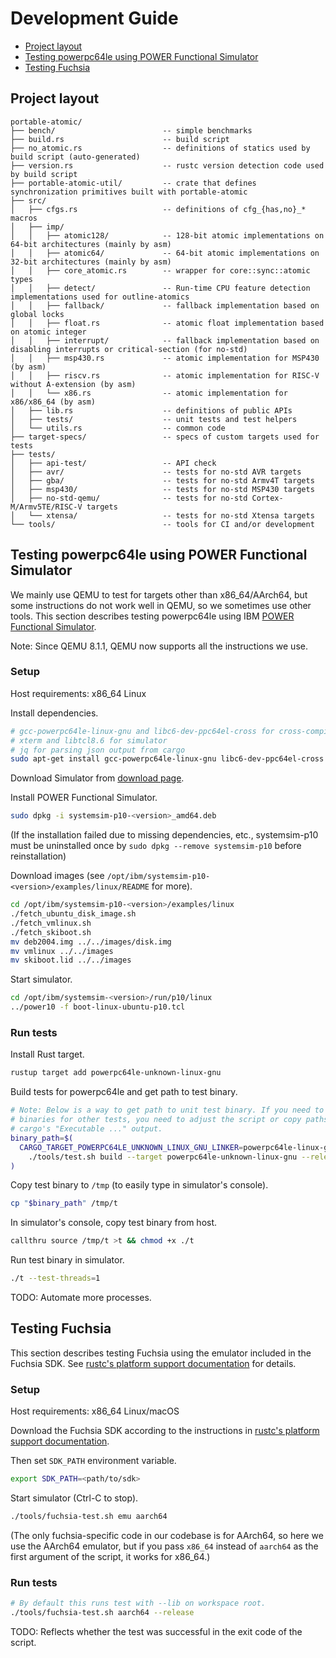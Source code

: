 # Development Guide

- [Project layout](#project-layout)
- [Testing powerpc64le using POWER Functional Simulator](#testing-powerpc64le-using-power-functional-simulator)
- [Testing Fuchsia](#testing-fuchsia)

## Project layout

```text
portable-atomic/
├── bench/                        -- simple benchmarks
├── build.rs                      -- build script
├── no_atomic.rs                  -- definitions of statics used by build script (auto-generated)
├── version.rs                    -- rustc version detection code used by build script
├── portable-atomic-util/         -- crate that defines synchronization primitives built with portable-atomic
├── src/
│   ├── cfgs.rs                   -- definitions of cfg_{has,no}_* macros
│   ├── imp/
│   │   ├── atomic128/            -- 128-bit atomic implementations on 64-bit architectures (mainly by asm)
│   │   ├── atomic64/             -- 64-bit atomic implementations on 32-bit architectures (mainly by asm)
│   │   ├── core_atomic.rs        -- wrapper for core::sync::atomic types
│   │   ├── detect/               -- Run-time CPU feature detection implementations used for outline-atomics
│   │   ├── fallback/             -- fallback implementation based on global locks
│   │   ├── float.rs              -- atomic float implementation based on atomic integer
│   │   ├── interrupt/            -- fallback implementation based on disabling interrupts or critical-section (for no-std)
│   │   ├── msp430.rs             -- atomic implementation for MSP430 (by asm)
│   │   ├── riscv.rs              -- atomic implementation for RISC-V without A-extension (by asm)
│   │   └── x86.rs                -- atomic implementation for x86/x86_64 (by asm)
│   ├── lib.rs                    -- definitions of public APIs
│   ├── tests/                    -- unit tests and test helpers
│   └── utils.rs                  -- common code
├── target-specs/                 -- specs of custom targets used for tests
├── tests/
│   ├── api-test/                 -- API check
│   ├── avr/                      -- tests for no-std AVR targets
│   ├── gba/                      -- tests for no-std Armv4T targets
│   ├── msp430/                   -- tests for no-std MSP430 targets
│   ├── no-std-qemu/              -- tests for no-std Cortex-M/Armv5TE/RISC-V targets
│   └── xtensa/                   -- tests for no-std Xtensa targets
└── tools/                        -- tools for CI and/or development
```

## Testing powerpc64le using POWER Functional Simulator

We mainly use QEMU to test for targets other than x86_64/AArch64, but some instructions do not work well in QEMU, so we sometimes use other tools. This section describes testing powerpc64le using IBM [POWER Functional Simulator](https://www.ibm.com/support/pages/node/6491145).

Note: Since QEMU 8.1.1, QEMU now supports all the instructions we use.

<!-- omit in toc -->
### Setup

Host requirements: x86_64 Linux

Install dependencies.

```sh
# gcc-powerpc64le-linux-gnu and libc6-dev-ppc64el-cross for cross-compiling
# xterm and libtcl8.6 for simulator
# jq for parsing json output from cargo
sudo apt-get install gcc-powerpc64le-linux-gnu libc6-dev-ppc64el-cross xterm libtcl8.6 jq
```

Download Simulator from [download page](https://www.ibm.com/support/pages/node/6493437).

Install POWER Functional Simulator.

```sh
sudo dpkg -i systemsim-p10-<version>_amd64.deb
```

(If the installation failed due to missing dependencies, etc., systemsim-p10 must be uninstalled once by `sudo dpkg --remove systemsim-p10` before reinstallation)

Download images (see `/opt/ibm/systemsim-p10-<version>/examples/linux/README` for more).

```sh
cd /opt/ibm/systemsim-p10-<version>/examples/linux
./fetch_ubuntu_disk_image.sh
./fetch_vmlinux.sh
./fetch_skiboot.sh
mv deb2004.img ../../images/disk.img
mv vmlinux ../../images
mv skiboot.lid ../../images
```

Start simulator.

```sh
cd /opt/ibm/systemsim-<version>/run/p10/linux
../power10 -f boot-linux-ubuntu-p10.tcl
```

<!-- omit in toc -->
### Run tests

Install Rust target.

```sh
rustup target add powerpc64le-unknown-linux-gnu
```

Build tests for powerpc64le and get path to test binary.

```sh
# Note: Below is a way to get path to unit test binary. If you need to get
# binaries for other tests, you need to adjust the script or copy paths from
# cargo's "Executable ..." output.
binary_path=$(
  CARGO_TARGET_POWERPC64LE_UNKNOWN_LINUX_GNU_LINKER=powerpc64le-linux-gnu-gcc \
    ./tools/test.sh build --target powerpc64le-unknown-linux-gnu --release
)
```

Copy test binary to `/tmp` (to easily type in simulator's console).

```sh
cp "$binary_path" /tmp/t
```

In simulator's console, copy test binary from host.

```sh
callthru source /tmp/t >t && chmod +x ./t
```

Run test binary in simulator.

```sh
./t --test-threads=1
```

TODO: Automate more processes.

## Testing Fuchsia

This section describes testing Fuchsia using the emulator included in the Fuchsia SDK. See [rustc's platform support documentation][fuchsia-platform-support-doc] for details.

<!-- omit in toc -->
### Setup

Host requirements: x86_64 Linux/macOS

Download the Fuchsia SDK according to the instructions in [rustc's platform support documentation][fuchsia-platform-support-doc].

Then set `SDK_PATH` environment variable.

```sh
export SDK_PATH=<path/to/sdk>
```

Start simulator (Ctrl-C to stop).

```sh
./tools/fuchsia-test.sh emu aarch64
```

(The only fuchsia-specific code in our codebase is for AArch64, so here we use the AArch64 emulator, but if you pass `x86_64` instead of `aarch64` as the first argument of the script, it works for x86_64.)

<!-- omit in toc -->
### Run tests

```sh
# By default this runs test with --lib on workspace root.
./tools/fuchsia-test.sh aarch64 --release
```

TODO: Reflects whether the test was successful in the exit code of the script.

[fuchsia-platform-support-doc]: https://github.com/rust-lang/rust/blob/1.74.0/src/doc/rustc/src/platform-support/fuchsia.md
